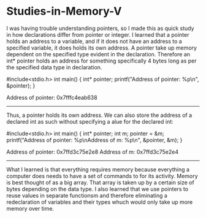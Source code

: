 # Studies-in-Memory-V
I was having trouble understanding pointers, so I made this as quick study in how declarations differ from pointer or integer.
I learned that a pointer holds an address to a variable, and if it does not have an address to a specified variable, it does holds its own address. A pointer take up memory dependent on the specified type evident in the declaration. Therefore an int* pointer holds an address for something specifically 4 bytes long as per the specified data type in declaration. 


#include<stdio.h>
int main()
{
    int* pointer;
    printf("Address of pointer: %p\n", &pointer);
}

Address of pointer: 0x7fffc4eab638
_____________

Thus, a pointer holds its own address.
We can also store the address of a declared int as such without specifying a alue for the declared int:

#include<stdio.h>
int main()
{
    int* pointer;
    int m;
    pointer = &m;
    printf("Address of pointer: %p\nAddress of m: %p\n", &pointer, &m);
}

Address of pointer: 0x7ffd3c75e2e8
Address of m: 0x7ffd3c75e2e4
_____________

What I learned is that everything requires memory because everything a computer does needs to have a set of commands to for its activity. Memory is best thought of as a big array. That array is taken up by a certain size of bytes depending on the data type.
I also learned that we use pointers to reuse values in separate functionsm and therefore eliminating a redeclaration of variables and their types whuch would only take up more memory over time.



